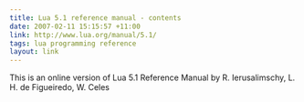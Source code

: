 ```yaml
---
title: Lua 5.1 reference manual - contents
date: 2007-02-11 15:15:57 +11:00
link: http://www.lua.org/manual/5.1/
tags: lua programming reference
layout: link
---
```

This is an online version of Lua 5.1 Reference Manual by R. Ierusalimschy, L. H. de Figueiredo, W. Celes
